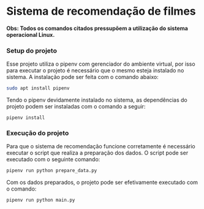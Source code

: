 # Sistema de recomendação de filmes

**Obs: Todos os comandos citados pressupõem a utilização do sistema operacional Linux.**

### Setup do projeto

Esse projeto utiliza o pipenv com gerenciador do ambiente virtual, por isso para executar o projeto é necessário que o mesmo esteja instalado no sistema. A instalação pode ser feita com o comando abaixo:

```bash
sudo apt install pipenv
```

Tendo o pipenv devidamente instalado no sistema, as dependências do projeto podem ser instaladas com o comando a seguir:

```
pipenv install
```

### Execução do projeto

Para que o sistema de recomendação funcione corretamente é necessário executar o script que realiza a preparação dos dados. O script pode ser executado com o seguinte comando:

```bash
pipenv run python prepare_data.py
```

Com os dados preparados, o projeto pode ser efetivamente executado com o comando:

```bash
pipenv run python main.py
```
